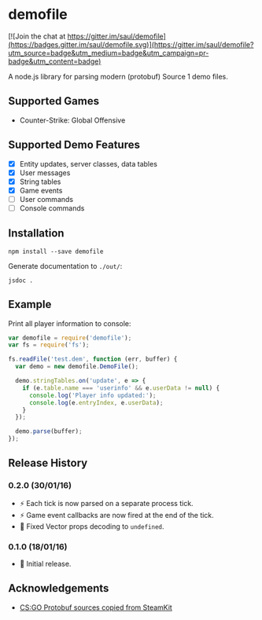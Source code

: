 # demofile

[![Join the chat at https://gitter.im/saul/demofile](https://badges.gitter.im/saul/demofile.svg)](https://gitter.im/saul/demofile?utm_source=badge&utm_medium=badge&utm_campaign=pr-badge&utm_content=badge)

A node.js library for parsing modern (protobuf) Source 1 demo files.

## Supported Games

- Counter-Strike: Global Offensive

## Supported Demo Features

- [x] Entity updates, server classes, data tables
- [x] User messages
- [x] String tables
- [x] Game events
- [ ] User commands
- [ ] Console commands

## Installation

    npm install --save demofile

Generate documentation to `./out/`:

    jsdoc .

## Example

Print all player information to console:

```js
var demofile = require('demofile');
var fs = require('fs');

fs.readFile('test.dem', function (err, buffer) {
  var demo = new demofile.DemoFile();

  demo.stringTables.on('update', e => {
    if (e.table.name === 'userinfo' && e.userData != null) {
      console.log('Player info updated:');
      console.log(e.entryIndex, e.userData);
    }
  });

  demo.parse(buffer);
});
```

## Release History

### 0.2.0 (30/01/16)

- :zap: Each tick is now parsed on a separate process tick.
- :zap: Game event callbacks are now fired at the end of the tick.
- :bug: Fixed Vector props decoding to `undefined`.

### 0.1.0 (18/01/16)

- :tada: Initial release.

## Acknowledgements

- [CS:GO Protobuf sources copied from SteamKit](https://github.com/SteamRE/SteamKit)
